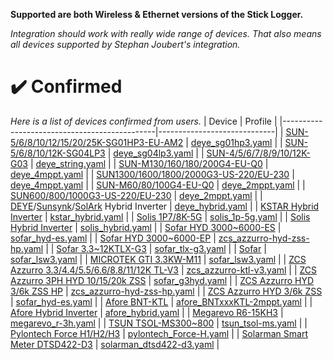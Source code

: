 **Supported are both Wireless & Ethernet versions of the Stick Logger.**

_Integration should work with really wide range of devices. That also means all devices supported by Stephan Joubert's integration._

# ✔️ Confirmed
_Here is a list of devices confirmed from users._
| Device                                       | Profile                     |
|----------------------------------------------|-----------------------------|
| [SUN-5/6/8/10/12/15/20/25K-SG01HP3-EU-AM2](https://www.deyeinverter.com/product/hybrid-inverter-1/sun5-6-8-10-12-15-20ksg01hp3euam2-520kw-three-phase-2-mppt-hybrid-inverter-high-voltage-battery.html) | [deye_sg01hp3.yaml](https://github.com/davidrapan/ha-solarman/blob/main/custom_components/solarman/inverter_definitions/deye_sg01hp3.yaml) |
| [SUN-5/6/8/10/12K-SG04LP3](https://www.deyeinverter.com/product/hybrid-inverter-1/sun5-6-8-10-12ksg04lp3.html) | [deye_sg04lp3.yaml](https://github.com/davidrapan/ha-solarman/blob/main/custom_components/solarman/inverter_definitions/deye_sg04lp3.yaml) |
| [SUN-4/5/6/7/8/9/10/12K-G03](https://www.deyeinverter.com/deyeinverter/2021/11/10/%E3%80%90b%E3%80%91threephasesun-4-5-6-7-8-10k-g03.pdf) | [deye_string.yaml](https://github.com/davidrapan/ha-solarman/blob/main/custom_components/solarman/inverter_definitions/deye_string.yaml) |
| [SUN-M130/160/180/200G4-EU-Q0](https://www.deyeinverter.com/product/microinverter-1/SUNM130-160-200G3EUQ0P1-13002000W-Single-Phase-4-MPPT-Micro-Inverter.html) | [deye_4mppt.yaml](https://github.com/davidrapan/ha-solarman/blob/main/custom_components/solarman/inverter_definitions/deye_4mppt.yaml) |
| [SUN1300/1600/1800/2000G3-US-220/EU-230](https://www.deyeinverter.com/deyeinverter/2022/10/12/%E3%80%90b%E3%80%9130240303000043%E6%9C%8D%E5%8A%A1%E6%8C%87%E5%8D%97%E5%BE%AE%E9%80%86%E5%8D%95%E7%9B%B8-sun-(1300-2000)g3deye%E5%BD%A9%E5%8D%B0157g%E9%93%9C%E7%89%88%E7%BA%B8%E8%8B%B1%E6%96%87%E5%8D%95%E9%A1%B5.pdf) | [deye_4mppt.yaml](https://github.com/davidrapan/ha-solarman/blob/main/custom_components/solarman/inverter_definitions/deye_4mppt.yaml) |
| [SUN-M60/80/100G4-EU-Q0](https://www.deyeinverter.com/product/microinverter-1/SUNM60-80-100G3EUQ0-6001000W-Single-Phase-2-MPPT-Micro-Inverter.html) | [deye_2mppt.yaml](https://github.com/davidrapan/ha-solarman/blob/main/custom_components/solarman/inverter_definitions/deye_2mppt.yaml) |
| [SUN600/800/1000G3-US-220/EU-230](https://www.deyeinverter.com/deyeinverter/2022/03/16/deyemicroinverter300-2000wg3-eu230-datasheet-2022.pdf) | [deye_2mppt.yaml](https://github.com/davidrapan/ha-solarman/blob/main/custom_components/solarman/inverter_definitions/deye_2mppt.yaml) |
| [DEYE](https://www.deyeinverter.com/product/hybrid-inverter-1/?gad_source=1&gclid=Cj0KCQjw28W2BhC7ARIsAPerrcJ3w1mqXvFPsWKkVDrnkcIJTWg4jYkDOdHpzfMqtJh--AIEeuaU-24aAldVEALw_wcB)/[Sunsynk](https://www.sunsynk.org/batterystoragesolutions)/[SolArk](https://www.sol-ark.com/residential/) Hybrid Inverter | [deye_hybrid.yaml](https://github.com/davidrapan/ha-solarman/blob/main/custom_components/solarman/inverter_definitions/deye_hybrid.yaml) |
| [KSTAR Hybrid Inverter](https://www.kstar.com/product/index/131.html) | [kstar_hybrid.yaml](https://github.com/davidrapan/ha-solarman/blob/main/custom_components/solarman/inverter_definitions/kstar_hybrid.yaml) |
| [Solis 1P7/8K-5G](https://www.solisinverters.com/global/1p_inverter4/34588.html) | [solis_1p-5g.yaml](https://github.com/davidrapan/ha-solarman/blob/main/custom_components/solarman/inverter_definitions/solis_1p-5g.yaml) |
| [Solis Hybrid Inverter](https://www.solisinverters.com/global/inverter) | [solis_hybrid.yaml](https://github.com/davidrapan/ha-solarman/blob/main/custom_components/solarman/inverter_definitions/solis_hybrid.yaml) |
| [Sofar HYD 3000~6000-ES](https://sofarsolar.eu/products/3k-6k-es/) | [sofar_hyd-es.yaml](https://github.com/davidrapan/ha-solarman/blob/main/custom_components/solarman/inverter_definitions/sofar_hyd-es.yaml) |
| [Sofar HYD 3000~6000-EP](https://sofarsolar.eu/products/hyd-3k6k-ep/) | [zcs_azzurro-hyd-zss-hp.yaml](https://github.com/davidrapan/ha-solarman/blob/main/custom_components/solarman/inverter_definitions/zcs_azzurro-hyd-zss-hp.yaml) |
| [Sofar 3.3~12KTLX-G3](https://sofarsolar.eu/products/sofar-3-3k12ktlx-g3/) | [sofar_tlx-g3.yaml](https://github.com/davidrapan/ha-solarman/blob/main/custom_components/solarman/inverter_definitions/sofar_tlx-g3.yaml) |
| [Sofar](https://sofarsolar.eu/product_types/residential/) | [sofar_lsw3.yaml](https://github.com/davidrapan/ha-solarman/blob/main/custom_components/solarman/inverter_definitions/sofar_lsw3.yaml) |
| [MICROTEK GTI 3.3KW-M11](https://www.microtek.in/product/solar-solutions/grid-tied-solar-solutions/listing/solar-grid-tie-33kw-m11) | [sofar_lsw3.yaml](https://github.com/davidrapan/ha-solarman/blob/main/custom_components/solarman/inverter_definitions/sofar_lsw3.yaml) |
| [ZCS Azzurro 3.3/4.4/5.5/6.6/8.8/11/12K TL-V3](https://www.zcsazzurro.com/uploads/documetazione/Datasheet-ZCS-3PH-3.3-12KTL-V3-EN.pdf) | [zcs_azzurro-ktl-v3.yaml](https://github.com/davidrapan/ha-solarman/blob/main/custom_components/solarman/inverter_definitions/zcs_azzurro-ktl-v3.yaml) |
| [ZCS Azzurro 3PH HYD 10/15/20k ZSS](https://www.zcsazzurro.com/it/inverter/azzurro-hybrid-storage-inverter-hyd-10000-zss-hyd-20000-zss) | [sofar_g3hyd.yaml](https://github.com/davidrapan/ha-solarman/blob/main/custom_components/solarman/inverter_definitions/sofar_g3hyd.yaml) |
| [ZCS Azzurro HYD 3/6k ZSS HP](https://www.zcsazzurro.com/documentation/azzurro-hybrid-storage-inverter-single-phase-ep5kw) | [zcs_azzurro-hyd-zss-hp.yaml](https://github.com/davidrapan/ha-solarman/blob/main/custom_components/solarman/inverter_definitions/zcs_azzurro-hyd-zss-hp.yaml) |
| [ZCS Azzurro HYD 3/6k ZSS](https://www.zcsazzurro.com/inverter/azzurro-hybrid-storage-inverter-hyd-hyd-3000-zss-hyd-6000-zss) | [sofar_hyd-es.yaml](https://github.com/davidrapan/ha-solarman/blob/main/custom_components/solarman/inverter_definitions/sofar_hyd-es.yaml) |
| [Afore BNT-KTL](https://www.aforenergy.com/product/show/id/7) | [afore_BNTxxxKTL-2mppt.yaml](https://github.com/davidrapan/ha-solarman/blob/main/custom_components/solarman/inverter_definitions/afore_BNTxxxKTL-2mppt.yaml) |
| [Afore Hybrid Inverter](https://www.aforenergy.com/product/list) | [afore_hybrid.yaml](https://github.com/davidrapan/ha-solarman/blob/main/custom_components/solarman/inverter_definitions/afore_hybrid.yaml) |
| [Megarevo R6-15KH3](https://www.megarevo.com.cn/productinfo3.html?_gl=1*l0596y*_up*MQ..&gclid=Cj0KCQjw28W2BhC7ARIsAPerrcKWhqDpYbur5aSi0wfJSITH1ndVCfWe81jIHTmqb7W63K0j9G3ZUjEaAiAyEALw_wcB) | [megarevo_r-3h.yaml](https://github.com/davidrapan/ha-solarman/blob/main/custom_components/solarman/inverter_definitions/megarevo_r-3h.yaml) |
| [TSUN TSOL-MS300~800](https://www.tsun-ess.com/products/microinverter/GEN3-microinverter-2-in-1-series) | [tsun_tsol-ms.yaml](https://github.com/davidrapan/ha-solarman/blob/main/custom_components/solarman/inverter_definitions/tsun_tsol-ms.yaml) |
| [Pylontech Force H1/H2/H3](https://en.pylontech.com.cn/products/c23/139.html) | [pylontech_Force-H.yaml](https://github.com/davidrapan/ha-solarman/blob/main/custom_components/solarman/inverter_definitions/pylontech_Force-H.yaml) |
| [Solarman Smart Meter DTSD422-D3](https://www.solarmanpv.com/products/smart-meter/) | [solarman_dtsd422-d3.yaml](https://github.com/davidrapan/ha-solarman/blob/main/custom_components/solarman/inverter_definitions/solarman_dtsd422-d3.yaml) |